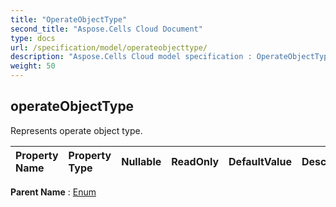 ```yaml
---
title: "OperateObjectType"
second_title: "Aspose.Cells Cloud Document"
type: docs
url: /specification/model/operateobjecttype/
description: "Aspose.Cells Cloud model specification : OperateObjectType. Effortlessly handle Excel and other spreadsheet documents with features like opening, generating, editing, splitting, merging, comparing, and converting."
weight: 50
---
```


## **operateObjectType**

Represents operate object type. 

| Property Name | Property Type | Nullable |  ReadOnly | DefaultValue | Description | 
| :- | :- | :- |:- |  :- | :- |

**Parent Name** : [Enum](enum)

